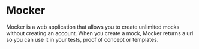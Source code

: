# Mocker
Mocker is a web application that allows you to create unlimited mocks without creating an account. When you create a mock, Mocker returns a url so you can use it in your tests, proof of concept or templates.
